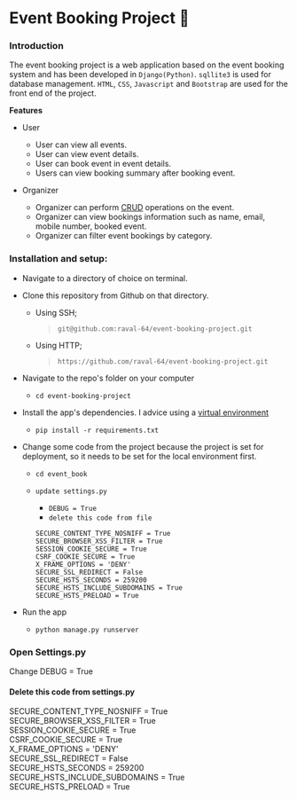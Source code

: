 # Event Booking Project   :ticket:

### Introduction
The event booking project is a web application based on the event booking system and has been developed in `Django(Python)`. `sqllite3` is used for database management. `HTML`, `CSS`, `Javascript` and `Bootstrap` are used for the front end of the project. 

**Features** 
* User
    - User can view all events.
    - User can view event details.
    - User can book event in event details.
    - Users can view booking summary after booking event.

* Organizer
    - Organizer can perform [CRUD](https://en.wikipedia.org/wiki/Create,_read,_update_and_delete) operations on the event.
    - Organizer can view bookings information such as name, email, mobile number, booked event.
    - Organizer can filter event bookings by category.

### Installation and setup:  

* Navigate to a directory of choice on terminal.  

* Clone this repository from Github on that directory.  

	* Using SSH;
 		> ` git@github.com:raval-64/event-booking-project.git `  

	* Using HTTP;
		>  ` https://github.com/raval-64/event-booking-project.git `  


* Navigate to the repo's folder on your computer  
	* ``` cd event-booking-project ```  

* Install the app's dependencies. I advice using a [virtual environment](http://docs.python-guide.org/en/latest/dev/virtualenvs/)  
	* ``` pip install -r requirements.txt ``` 
* Change some code from the project because the project is set for deployment, so it needs to be set for the local environment first.  
	* ``` cd event_book ```
	* ``` update settings.py ```
		* ``` DEBUG = True ```
		* ``` delete this code from file ```
		
		```
		SECURE_CONTENT_TYPE_NOSNIFF = True
		SECURE_BROWSER_XSS_FILTER = True
		SESSION_COOKIE_SECURE = True
		CSRF_COOKIE_SECURE = True
		X_FRAME_OPTIONS = 'DENY'
		SECURE_SSL_REDIRECT = False
		SECURE_HSTS_SECONDS = 259200
		SECURE_HSTS_INCLUDE_SUBDOMAINS = True
		SECURE_HSTS_PRELOAD = True
		```
* Run the app  
	* ` python manage.py runserver ` 

### Open Settings.py
Change DEBUG = True<br>
#### Delete this code from settings.py
SECURE_CONTENT_TYPE_NOSNIFF = True<br>
SECURE_BROWSER_XSS_FILTER = True<br>
SESSION_COOKIE_SECURE = True<br>
CSRF_COOKIE_SECURE = True<br>
X_FRAME_OPTIONS = 'DENY'<br>
SECURE_SSL_REDIRECT = False<br>
SECURE_HSTS_SECONDS = 259200<br>
SECURE_HSTS_INCLUDE_SUBDOMAINS = True<br> 
SECURE_HSTS_PRELOAD = True<br>
